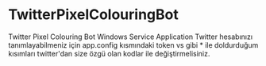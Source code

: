 # TwitterPixelColouringBot
Twitter Pixel Colouring Bot Windows Service Application
Twitter hesabınızı tanımlayabilmeniz için app.config kısmındaki token vs gibi * ile doldurduğum kısımları twitter'dan size özgü olan kodlar ile değiştirmelisiniz.
